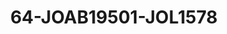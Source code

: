 ---
title: 64-JOAB19501-JOL1578
image: /v1543919832/viterbo/64-JOAB19501-JOL1578.jpg
brand: jolie
layout: vestito
---